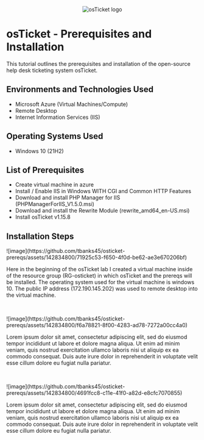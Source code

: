 <p align="center">
<img src="https://i.imgur.com/Clzj7Xs.png" alt="osTicket logo"/>
</p>

<h1>osTicket - Prerequisites and Installation</h1>
This tutorial outlines the prerequisites and installation of the open-source help desk ticketing system osTicket.<br />



<h2>Environments and Technologies Used</h2>

- Microsoft Azure (Virtual Machines/Compute)
- Remote Desktop
- Internet Information Services (IIS)

<h2>Operating Systems Used </h2>

- Windows 10</b> (21H2)

<h2>List of Prerequisites</h2>

- Create virtual machine in azure
- Install / Enable IIS in Windows WITH
CGI and Common HTTP Features
- Download and install PHP Manager for IIS (PHPManagerForIIS_V1.5.0.msi)
- Download and install the Rewrite Module (rewrite_amd64_en-US.msi)
- Install osTicket v1.15.8

<h2>Installation Steps</h2>

<p>
![image](https://github.com/tbanks45/osticket-prereqs/assets/142834800/71925c53-f650-4f0d-be62-ae3e670206bf)


</p>
<p>
Here in the beginning of the osTicket lab I created a virtual machine inside of the resource group (RG-osticket) in which osTicket and the prereqs will be installed. The operating system used for the virtual machine is windows 10. The public IP address (172.190.145.202) was used to remote desktop into the virtual machine.    
</p>
<br />

<p>
![image](https://github.com/tbanks45/osticket-prereqs/assets/142834800/f6a78821-8f00-4283-ad78-7272a00cc4a0)

</p>
<p>
Lorem ipsum dolor sit amet, consectetur adipiscing elit, sed do eiusmod tempor incididunt ut labore et dolore magna aliqua. Ut enim ad minim veniam, quis nostrud exercitation ullamco laboris nisi ut aliquip ex ea commodo consequat. Duis aute irure dolor in reprehenderit in voluptate velit esse cillum dolore eu fugiat nulla pariatur.
</p>
<br />

<p>
![image](https://github.com/tbanks45/osticket-prereqs/assets/142834800/4691fcc8-c11e-41f0-a82d-e8cfc7070855)

</p>
<p>
Lorem ipsum dolor sit amet, consectetur adipiscing elit, sed do eiusmod tempor incididunt ut labore et dolore magna aliqua. Ut enim ad minim veniam, quis nostrud exercitation ullamco laboris nisi ut aliquip ex ea commodo consequat. Duis aute irure dolor in reprehenderit in voluptate velit esse cillum dolore eu fugiat nulla pariatur.
</p>
<br />
